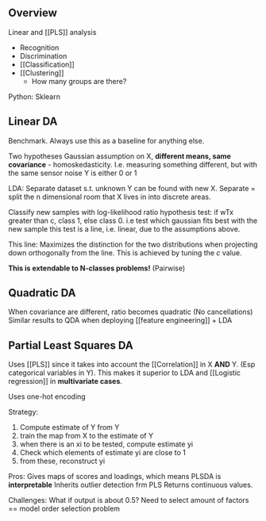 

## Overview
Linear and [[PLS]] analysis
* Recognition
* Discrimination
* [[Classification]]
* [[Clustering]]
	* How many groups are there?

Python: Sklearn

## Linear DA
Benchmark. Always use this as a baseline for anything else.

Two hypotheses
Gaussian assumption on X, **different means, same covariance** - homoskedasticity.
	I.e. measuring something different, but with the same sensor noise
Y is either 0 or 1 

LDA: Separate dataset s.t. unknown Y can be found with new X.
Separate = split the n dimensional room that X lives in into discrete areas.

Classify new samples with log-likelihood ratio hypothesis test:
	if  wTx greater than c, class 1, else class 0.
	i.e test which gaussian fits best with the new sample
	this test is a line, i.e. linear, due to the assumptions above.

This line: Maximizes the distinction for the two distributions when projecting down orthogonally from the line. This is achieved by tuning the *c* value.

**This is extendable to N-classes problems!** (Pairwise)

## Quadratic DA
When covariance are different, ratio becomes quadratic (No cancellations) 
Similar results to QDA when deploying [[feature engineering]] + LDA


## Partial Least Squares DA
Uses [[PLS]] since it takes into account the [[Correlation]] in X **AND** Y. (Esp categorical variables in Y). This makes it superior to LDA and [[Logistic regression]] in **multivariate cases**.

Uses one-hot encoding

Strategy:
1. Compute estimate of Y from Y
2. train the map from X to the estimate of Y
3. when there is an xi to be tested, compute estimate yi
4. Check which elements of estimate yi are close to 1
5. from these, reconstruct yi

Pros:
Gives maps of scores and loadings, which means PLSDA is **interpretable**
Inherits outlier detection frm PLS
Returns continuous values.

Challenges: 
What if output is about 0.5?
Need to select amount of factors == model order selection problem



